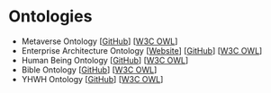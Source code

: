 # Ontologies

* Metaverse Ontology [[GitHub]()] [[W3C OWL]()]
* Enterprise Architecture Ontology [[Website](https://zombiemaker.github.io/enterprise-architecture-ontology)] [[GitHub](https://github.com/zombiemaker/enterprise-architecture-ontology)] [[W3C OWL](https://raw.githubusercontent.com/zombiemaker/enterprise-architecture-ontology/main/ea.owl)]
* Human Being Ontology [[GitHub]()] [[W3C OWL]()]
* Bible Ontology [[GitHub]()] [[W3C OWL]()]
* YHWH Ontology [[GitHub]()] [[W3C OWL]()]